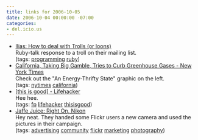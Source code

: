 ```yaml
---
title: links for 2006-10-05
date: 2006-10-04 00:00:00 -07:00
categories:
- del.icio.us
---
```


<ul class="delicious">
	<li>
		<div class="delicious-link"><a href="http://www.zenspider.com/Languages/Ruby/IliasIsCrazy.html">Ilias: How to deal with Trolls (or loons)</a></div>
		<div class="delicious-extended">Ruby-talk response to a troll on their mailing list.</div>
		<div class="delicious-tags">(tags: <a href="http://del.icio.us/torrez/programming">programming</a> <a href="http://del.icio.us/torrez/ruby">ruby</a>)</div>
	</li>
	<li>
		<div class="delicious-link"><a href="http://nytimes.com/2006/09/15/us/15energy.html?ei=5090&en=6295569e4ff7fab7&ex=1315972800&partner=rssuserland&emc=rss&pagewanted=all">California, Taking Big Gamble, Tries to Curb Greenhouse Gases - New York Times</a></div>
		<div class="delicious-extended">Check out the "An Energy-Thrifty State" graphic on the left.</div>
		<div class="delicious-tags">(tags: <a href="http://del.icio.us/torrez/nytimes">nytimes</a> <a href="http://del.icio.us/torrez/california">california</a>)</div>
	</li>
	<li>
		<div class="delicious-link"><a href="http://lifehacker.com/software/%5Bthis%20is%20good%5D/">[this is good] - Lifehacker</a></div>
		<div class="delicious-extended">Hee hee.</div>
		<div class="delicious-tags">(tags: <a href="http://del.icio.us/torrez/fp">fp</a> <a href="http://del.icio.us/torrez/lifehacker">lifehacker</a> <a href="http://del.icio.us/torrez/thisisgood">thisisgood</a>)</div>
	</li>
	<li>
		<div class="delicious-link"><a href="http://www.jaffejuice.com/2006/10/right_on_nikon.html">Jaffe Juice: Right On, Nikon</a></div>
		<div class="delicious-extended">Hey neat. They handed some Flickr users a new camera and used the pictures in their campaign.</div>
		<div class="delicious-tags">(tags: <a href="http://del.icio.us/torrez/advertising">advertising</a> <a href="http://del.icio.us/torrez/community">community</a> <a href="http://del.icio.us/torrez/flickr">flickr</a> <a href="http://del.icio.us/torrez/marketing">marketing</a> <a href="http://del.icio.us/torrez/photography">photography</a>)</div>
	</li>
</ul>
